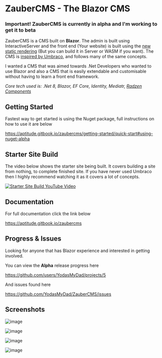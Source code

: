 # ZauberCMS - The Blazor CMS

### Important! ZauberCMS is currently in alpha and I'm working to get it to beta

ZauberCMS is a CMS built on **Blazor**. The admin is built using InteractiveServer and 
the front end (Your website) is built using the [new static rendering](https://learn.microsoft.com/en-us/aspnet/core/blazor/components/render-modes?view=aspnetcore-8.0) (But you can build it in Server or WASM if you want). The CMS is [inspired by Umbraco](https://umbraco.com/), and follows many of the 
same concepts.

I wanted a CMS that was aimed towards .Net Developers who wanted to use Blazor and also a CMS that is easily extendable and customisable without 
having to learn a front end framework.

_Core tech used is: .Net 8, Blazor, EF Core, Identity, Mediatr, [Radzen Components](https://www.radzen.com/blazor-components/)_

## Getting Started

Fastest way to get started is using the Nuget package, full instructions on how to use it are below

https://aptitude.gitbook.io/zaubercms/getting-started/quick-start#using-nuget-alpha

## Starter Site Build

The video below shows the starter site being built. It covers building a site from nothing, to complete finished site. If you have never used Umbraco 
then I highly recommend watching it as it covers a lot of concepts.

[![Starter Site Build YouTube Video](https://aptitude.gitbook.io/~gitbook/image?url=https%3A%2F%2F417697475-files.gitbook.io%2F%7E%2Ffiles%2Fv0%2Fb%2Fgitbook-x-prod.appspot.com%2Fo%2Fspaces%252FVr2cbdfxDGZK1u2Fd59w%252Fuploads%252FQslhSO0S2IBKP3k7v0Qx%252Fyoutube-cover-2.png%3Falt%3Dmedia%26token%3Db4b0d4d1-35e7-4f72-a6a0-84a57ff49095&width=768&dpr=4&quality=100&sign=4611e2ee&sv=1)](https://www.youtube.com/watch?v=BvULaHbiIEU)

## Documentation

For full documentation click the link below

https://aptitude.gitbook.io/zaubercms

## Progress & Issues

Looking for anyone that has Blazor experience and interested in getting involved. 

You can view the **Alpha** release progress here

https://github.com/users/YodasMyDad/projects/5

And issues found here

https://github.com/YodasMyDad/ZauberCMS/issues

## Screenshots

![image](https://aptitude.gitbook.io/~gitbook/image?url=https%3A%2F%2F417697475-files.gitbook.io%2F%7E%2Ffiles%2Fv0%2Fb%2Fgitbook-x-prod.appspot.com%2Fo%2Fspaces%252FVr2cbdfxDGZK1u2Fd59w%252Fuploads%252FhxtqIGPZ1wMcA2t0uOwW%252Fcontent.png%3Falt%3Dmedia%26token%3De32e0e71-5141-4280-90bc-38416c3665e9&width=768&dpr=4&quality=100&sign=c416ef3a&sv=1)

![image](https://aptitude.gitbook.io/~gitbook/image?url=https%3A%2F%2F417697475-files.gitbook.io%2F%7E%2Ffiles%2Fv0%2Fb%2Fgitbook-x-prod.appspot.com%2Fo%2Fspaces%252FVr2cbdfxDGZK1u2Fd59w%252Fuploads%252FCdGRoHmlULvm88BVp6W6%252Fmedia.png%3Falt%3Dmedia%26token%3D1dc107d2-5932-45b0-9997-a2ca9259b5e0&width=768&dpr=4&quality=100&sign=3390e9ae&sv=1)

![image](https://aptitude.gitbook.io/~gitbook/image?url=https%3A%2F%2F417697475-files.gitbook.io%2F%7E%2Ffiles%2Fv0%2Fb%2Fgitbook-x-prod.appspot.com%2Fo%2Fspaces%252FVr2cbdfxDGZK1u2Fd59w%252Fuploads%252FhjwyfhOsRZ6nlfpiRa84%252Fusers.png%3Falt%3Dmedia%26token%3Deb6d29d2-3193-4787-afbf-2f36e999e48c&width=768&dpr=4&quality=100&sign=a68ff483&sv=1)

![image](https://aptitude.gitbook.io/~gitbook/image?url=https%3A%2F%2F417697475-files.gitbook.io%2F%7E%2Ffiles%2Fv0%2Fb%2Fgitbook-x-prod.appspot.com%2Fo%2Fspaces%252FVr2cbdfxDGZK1u2Fd59w%252Fuploads%252FhxWB77t9ZfQfEoc3lJze%252Fwebsite.png%3Falt%3Dmedia%26token%3D67111c34-7af5-471c-868d-b05b75c677ee&width=768&dpr=4&quality=100&sign=3a295916&sv=1)


